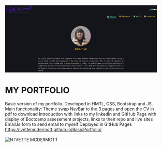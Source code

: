 ![Home](imagesReadMe\ss-home.png)

# MY PORTFOLIO

Basic version of my portfolio. 
Developed in HMTL, CSS, Bootstrap and JS.
Main functionality:   Theme swap 
                      NavBar to the 3 pages and open the CV in pdf to download
                      Introduction with links to my linkedIn and GitHub
                      Page with display of Bootcamp assesement projects, links to their repo and live sites
                      EmailJs form to send email to myself
Deployed in GitHub Pages https://ivettemcdermott.github.io/BasicPortfolio/
<br>
<br>
                      ![N IVETTE MCDERMOTT](https://github.com/IvetteMcDermott/BasicPortfolio/assets/107407603/e0cc39f1-31da-48cd-a01f-775a5ba732ea)


